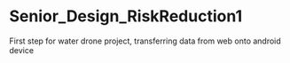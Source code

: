 # Senior_Design_RiskReduction1
First step for water drone project, transferring data from web onto android device

